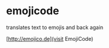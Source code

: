 emojicode
=========

translates text to emojis and back again

[http://emojico.de](visit EmojiCode)
